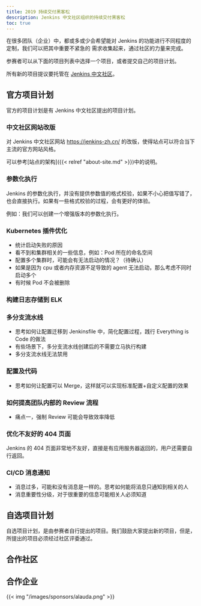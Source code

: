 ```yaml
---
title: 2019 持续交付黑客松
description: Jenkins 中文社区组织的持续交付黑客松
toc: true
---
```


在很多团队（企业）中，都或多或少会希望能对 Jenkins 的功能进行不同程度的定制，我们可以把其中重要不紧急的
需求收集起来，通过社区的力量来完成。

参赛者可以从下面的项目列表中选择一个项目，或者提交自己的项目计划。

所有新的项目提议要托管在 [Jenkins 中文社区](https://github.com/jenkins-zh)。

## 官方项目计划
官方的项目计划是有 Jenkins 中文社区提出的项目计划。

### 中文社区网站改版
对 Jenkins 中文社区网站 https://jenkins-zh.cn/ 的改版，使得站点可以符合当下主流的官方网站风格。

可以参考[站点的架构]({{< relref "about-site.md" >}})中的说明。

### 参数化执行
Jenkins 的参数化执行，并没有提供参数值的格式校验，如果不小心把值写错了，也会直接执行。如果有一些格式校验的过程，会有更好的体验。

例如：我们可以创建一个增强版本的参数化执行。

### Kubernetes 插件优化
* 统计启动失败的原因
* 看不到和集群相关的一些信息，例如：Pod 所在的命名空间
* 配置多个集群时，可能会有无法启动的情况？（待确认）
* 如果是因为 cpu 或者内存资源不足导致的 agent 无法启动，那么考虑不同时启动多个
* 有时候 Pod 不会被删除

### 构建日志存储到 ELK

### 多分支流水线
* 思考如何让配置迁移到 Jenkinsfile 中，简化配置过程，践行 Everything is Code 的做法
* 有些场景下，多分支流水线创建后的不需要立马执行构建
* 多分支流水线无法禁用

### 配置及代码
* 思考如何让配置可以 Merge，这样就可以实现标准配置+自定义配置的效果

### 如何提高团队内部的 Review 流程
* 痛点一，强制 Review 可能会导致效率降低

### 优化不友好的 404 页面
Jenkins 的 404 页面非常地不友好，直接是有应用服务器返回的，用户还需要自行返回。

### CI/CD 消息通知
* 消息过多，可能和没有消息是一样的。思考如何能将消息只通知到相关的人
* 消息重要性分级，对于很重要的信息可能相关人必须知道

## 自选项目计划

自选项目计划，是由参赛者自行提出的项目。我们鼓励大家提出新的项目，但是，所提出的项目必须经过社区评委通过。

## 合作社区

## 合作企业

{{< img "/images/sponsors/alauda.png" >}}
